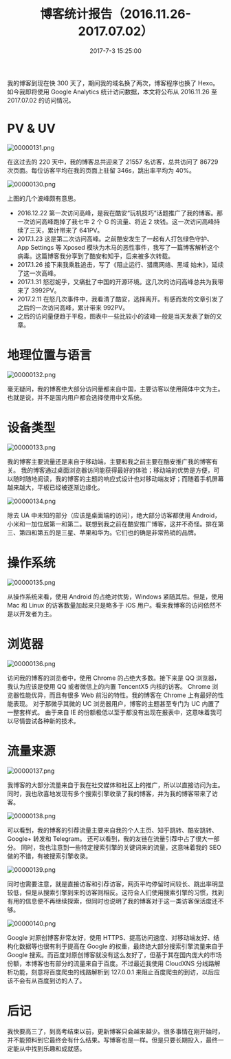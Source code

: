 ﻿---
title: 博客统计报告（2016.11.26-2017.07.02）
tags:
  - 博客
  - 访问统计
categories:
  - 博客栈
date: 2017-7-3 15:25:00
updated: 2017-7-3 15:25:00
thumbnail: https://m-nfz.b0.upaiyun.com/img/thumbnails/2016-blog-analytics.png!blogth
---

我的博客到现在快 300 天了，期间我的域名换了两次，博客程序也换了 Hexo。如今我即将使用 Google Analytics 统计访问数据，本文将公布从 2016.11.26 至 2017.07.02 的访问情况。

<!-- more -->

# PV & UV

![00000131.png](https://p0.ssl.qhmsg.com/t0182cd53b9a87d6119.png)

在这过去的 220 天中，我的博客总共迎来了 21557 名访客，总共访问了 86729 次页面。每位访客平均在我的页面上驻留 346s，跳出率平均为 40%。

![00000130.png](https://p0.ssl.qhmsg.com/t0162f58c61a5aee313.png)

上图的几个波峰颇有意思。

- 2016.12.22 第一次访问高峰，是我在酷安“玩机技巧”话题推广了我的博客。那一次访问高峰跑掉了我七牛 2 个 G 的流量、将近 2 块钱。这一次访问高峰持续了三天，累计带来了 641PV。
- 2017.1.23 这是第二次访问高峰。之前酷安发生了一起有人打包绿色守护、App Settings 等 Xposed 模块为木马的恶性事件，我写了一篇博客解析这个病毒。这篇博客我分享到了酷安和知乎，后来被多次转载。
- 2017.1.26 接下来我乘胜追击，写了《阻止运行、猎鹰网络、黑域 始末》，延续了这一次高峰。
- 2017.1.31 怒怼妮乎，又痛批了中国的开源环境。这几次的访问高峰总共为我带来了 3992PV。
- 2017.2.11 在怒几次事件中，我看清了酷安，选择离开。有感而发的文章引发了之后的一次访问高峰，累计带来 992PV。
- 之后的访问量便趋于平稳，图表中一些比较小的波峰一般是当天发表了新的文章。

# 地理位置与语言

![00000132.png](https://p0.ssl.qhmsg.com/t0121a1837a114b6dff.png)

毫无疑问，我的博客绝大部分访问量都来自中国，主要访客以使用简体中文为主。也就是说，并不是国内用户都会选择使用中文系统。

# 设备类型

![00000133.png](https://p0.ssl.qhmsg.com/t010ce6d16a4dfbeaa1.png)

我的博客主要流量还是来自于移动端，主要和我之前主要在酷安推广我的博客有关。
我的博客通过桌面浏览器访问能获得最好的体验；移动端的优势是方便，可以随时随地阅读，我的博客的主题的响应式设计也对移动端友好；而随着手机屏幕越来越大，平板已经被逐渐边缘化。

![00000134.png](https://p0.ssl.qhmsg.com/t018ac91dee41542d1e.png)

除去 UA 中未知的部分（应该是桌面端的访问），绝大部分访客都使用 Android，小米和一加位居第一和第二。联想到我之前在酷安推广博客，这并不奇怪。排在第三、第四和第五的是三星、苹果和华为。它们也的确是非常热销的品牌。

# 操作系统

![00000135.png](https://p0.ssl.qhmsg.com/t017d1fa60fc69cfe81.png)

从操作系统来看，使用 Android 的占绝对优势，Windows 紧随其后。但是，使用 Mac 和 Linux 的访客数量加起来只是略多于 iOS 用户。看来我博客的访问依然不是以开发者为主。

# 浏览器

![00000136.png](https://p0.ssl.qhmsg.com/t01476740c4fc22a98a.png)

访问我的博客的浏览者中，使用 Chrome 的占绝大多数。接下来是 QQ 浏览器，我认为应该是使用 QQ 或者微信上的内置 TencentX5 内核的访客。
Chrome 浏览器性能优异，而且有很多 Web 前沿的特性。我的博客在 Chrome 上有最好的性能表现。
对于那微乎其微的 UC 浏览器用户，博客的主题甚至专门为 UC 内置了一整套样式。
由于来自 IE 的份额极低以至于都没有出现在报表中，这意味着我可以尽情尝试各种新的技术。

# 流量来源

![00000137.png](https://p0.ssl.qhmsg.com/t01886ea0df59b7099e.png)

我博客的大部分流量来自于我在社交媒体和社区上的推广，所以以直接访问为主。同时，我也欣喜地发现有多个搜索引擎收录了我的博客，并为我的博客带来了访客。

![00000138.png](https://p0.ssl.qhmsg.com/t015955f6e705737659.png)

可以看到，我的博客的引荐流量主要来自我的个人主页、知乎跳转、酷安跳转、Google+ 转发和 Telegram。
还可以看到，我的友链在流量引荐中占了很大一部分。
同时，我也注意到一些特定搜索引擎的关键词来的流量，这意味着我的 SEO 做的不错，有被搜索引擎收录。

![00000139.png](https://p0.ssl.qhmsg.com/t01e3dc3064012fd94c.png)

同时也需要注意，就是直接访客和引荐访客，网页平均停留时间较长、跳出率明显较低，但是从搜索引擎到来的访客则相反。这符合人们使用搜索引擎的习惯，找到有用的信息便不再继续探索，但同时也说明了我的博客对于这一类访客保活度还不够。

![00000140.png](https://p0.ssl.qhmsg.com/t01f648a2baa7501b2b.png)

Google 对原创博客非常友好，使用 HTTPS、提高访问速度、对移动端友好、结构化数据等也很有利于提高在 Google 的权重，最终绝大部分搜索引擎流量来自于 Google 搜索。而百度对原创博客就没有这么友好了，但基于其在国内庞大的市场份额，本博客也有部分的流量来自于百度。不过最近我使用 CloudXNS 分线路解析功能，刻意将百度爬虫的线路解析到 127.0.0.1 来阻止百度爬虫的到访，以后应该不会有从百度到访的人了。

# 后记

我快要高三了，到高考结束以前，更新博客只会越来越少。很多事情在刚开始时，并不能预料到它最终会有什么结果。写博客也是一样。但是只要长期投入，最终一定能从中找到乐趣和成就感。
